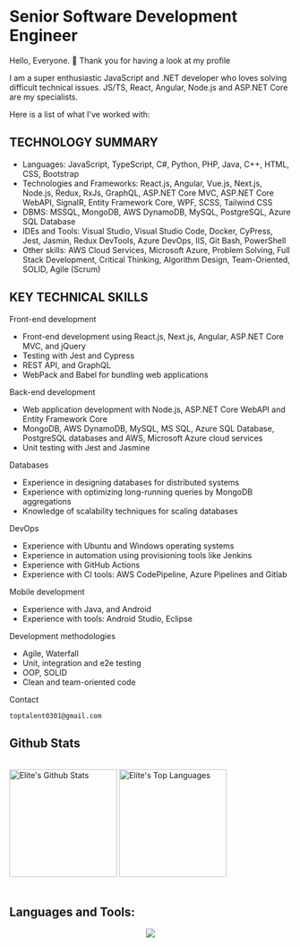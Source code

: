 # Senior Software Development Engineer 

Hello, Everyone. 👋 Thank you for having a look at my profile

I am a super enthusiastic JavaScript and .NET developer who loves solving difficult technical issues.
JS/TS, React, Angular, Node.js and ASP.NET Core are my specialists.

Here is a list of what I've worked with:

## TECHNOLOGY SUMMARY

- Languages: JavaScript, TypeScript, C#, Python, PHP, Java, C++, HTML, CSS, Bootstrap
- Technologies and Frameworks: React.js, Angular, Vue.js, Next.js, Node.js, Redux, RxJs, GraphQL, ASP.NET Core MVC, ASP.NET Core WebAPI, SignalR, Entity Framework Core, WPF, SCSS, Tailwind CSS
- DBMS: MSSQL, MongoDB, AWS DynamoDB, MySQL, PostgreSQL, Azure SQL Database
- IDEs and Tools: Visual Studio, Visual Studio Code, Docker, CyPress, Jest, Jasmin, Redux DevTools, Azure DevOps, IIS, Git Bash, PowerShell
- Other skills:	AWS Cloud Services, Microsoft Azure, Problem Solving, Full Stack Development, Critical Thinking, Algorithm Design, Team-Oriented, SOLID, Agile (Scrum)

## KEY TECHNICAL SKILLS

Front-end development
- Front-end development using React.js, Next.js, Angular, ASP.NET Core MVC, and jQuery
- Testing with Jest and Cypress
- REST API, and GraphQL
- WebPack and Babel for bundling web applications

Back-end development
- Web application development with Node.js, ASP.NET Core WebAPI and Entity Framework Core 
- MongoDB, AWS DynamoDB, MySQL, MS SQL, Azure SQL Database, PostgreSQL databases and AWS, Microsoft Azure cloud services
- Unit testing with Jest and Jasmine

Databases
- Experience in designing databases for distributed systems
- Experience with optimizing long-running queries by MongoDB aggregations
- Knowledge of scalability techniques for scaling databases

DevOps
- Experience with Ubuntu and Windows operating systems
- Experience in automation using provisioning tools like Jenkins
- Experience with GitHub Actions
- Experience with CI tools: AWS CodePipeline, Azure Pipelines and Gitlab

Mobile development
- Experience with Java, and Android
- Experience with tools: Android Studio, Eclipse

Development methodologies 
- Agile, Waterfall
- Unit, integration and e2e testing
- OOP, SOLID
- Clean and team-oriented code

Contact
```
toptalent0301@gmail.com
```

## Github Stats

<br/>
<a href="https://github.com/anuraghazra/github-readme-stats"><img alt="Elite's Github Stats" src="https://github-readme-stats.vercel.app/api?username=elite301&show_icons=true&theme=react&hide_border=true&bg_color=1F222E&title_color=F85D7F&icon_color=F8D866" height="192px"/></a>
<a href="https://github.com/anuraghazra/github-readme-stats"><img alt="Elite's Top Languages" src="https://github-readme-stats.vercel.app/api/top-langs/?username=elite301&langs_count=8&layout=compact&theme=react&hide_border=true&bg_color=1F222E&title_color=F85D7F&icon_color=F8D866" height="192px"/></a>
<br/>
<br/>

## Languages and Tools:

<p align="center">
  <a href="https://skillicons.dev">
    <img src="https://skillicons.dev/icons?i=javascript,typescript,react,redux,angular,rxjs,next,html,css,scss,tailwind,jest,webpack,nodejs,express,nestjs,mongodb,cs,dotnet,mysql,sqlite,postgres,graphql,docker,aws,azure,kubernetes,java,python,django,php,laravel,cpp" />
  </a>
</p>
